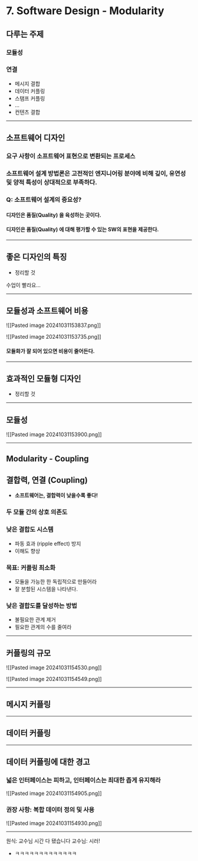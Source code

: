 # 7. Software Design - Modularity
## 다루는 주제
### 모듈성
### 연결
- 메시지 결합
- 데이터 커플링
- 스탬프 커플링
- ...
- 컨텐츠 결합

---
## 소프트웨어 디자인
### 요구 사항이 소프트웨어 표현으로 변환되는 프로세스
### 소프트웨어 설계 방법론은 고전적인 엔지니어링 분야에 비해 깊이, 유연성 및 양적 특성이 상대적으로 부족하다.

### Q: 소프트웨어 설계의 중요성?
#### 디자인은 **품질(Quality)** 을 육성하는 곳이다.
#### 디자인은 **품질(Quality)** 에 대해 평가할 수 있는 SW의 표현을 제공한다.

---
## 좋은 디자인의 특징
- 정리할 것

수업이 빨라요...

---
## 모듈성과 소프트웨어 비용
![[Pasted image 20241031153837.png]]

![[Pasted image 20241031153735.png]]

#### 모듈화가 잘 되어 있으면 비용이 줄어든다.

---
## 효과적인 모듈형 디자인
- 정리할 것

---
## 모듈성
![[Pasted image 20241031153900.png]]

---
## **Modularity - Coupling**
## 결합력, 연결 (Coupling)
- **소프트웨어는, 결합력이 낮을수록 좋다!**
### 두 모듈 간의 상호 의존도
### 낮은 결합도 시스템
- 파동 효과 (ripple effect) 방지
- 이해도 향상

### 목표: 커플링 최소화
- 모듈을 가능한 한 독립적으로 만들어라
- 잘 분할된 시스템을 나타낸다.

### 낮은 결합도를 달성하는 방법
- 불필요한 관계 제거
- 필요한 관계의 수를 줄여라

---
## 커플링의 규모
![[Pasted image 20241031154530.png]]

![[Pasted image 20241031154549.png]]

---
## 메시지 커플링

---
## 데이터 커플링

---
## 데이터 커플링에 대한 경고
### 넓은 인터페이스는 피하고, 인터페이스는 최대한 좁게 유지해라
![[Pasted image 20241031154905.png]]


### 권장 사항: 복합 데이터 정의 및 사용
![[Pasted image 20241031154930.png]]

---
원식: 교수님 시간 다 됐습니다
교수님: 시러!
- ㅋㅋㅋㅋㅋㅋㅋㅋㅋㅋㅋㅋㅋ
